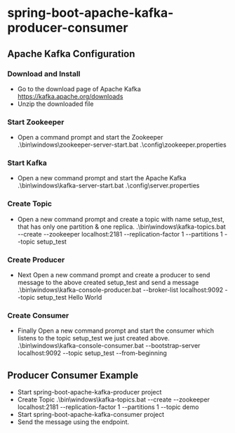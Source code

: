 # spring-boot-apache-kafka-producer-consumer

## Apache Kafka Configuration

###  Download and Install
  - Go to the download page of Apache Kafka
    https://kafka.apache.org/downloads
  - Unzip the downloaded file
  
### Start Zookeeper
  - Open a command prompt and start the Zookeeper
    .\bin\windows\zookeeper-server-start.bat .\config\zookeeper.properties
    
### Start Kafka
  - Open a new command prompt and start the Apache Kafka
    .\bin\windows\kafka-server-start.bat .\config\server.properties

### Create Topic
  - Open a new command prompt and create a topic with name setup_test, that has only one partition & one replica.
    .\bin\windows\kafka-topics.bat --create --zookeeper localhost:2181 --replication-factor 1 --partitions 1 --topic setup_test

### Create Producer
  - Next Open a new command prompt and create a producer to send message to the above created setup_test and send a message
    .\bin\windows\kafka-console-producer.bat --broker-list localhost:9092 --topic setup_test
    Hello World

### Create Consumer
  - Finally Open a new command prompt and start the consumer which listens to the topic setup_test we just created above.
    .\bin\windows\kafka-console-consumer.bat --bootstrap-server localhost:9092 --topic setup_test --from-beginning
    
## Producer Consumer Example
  - Start spring-boot-apache-kafka-producer project
  - Create Topic
    .\bin\windows\kafka-topics.bat --create --zookeeper localhost:2181 --replication-factor 1 --partitions 1 --topic demo
  - Start spring-boot-apache-kafka-consumer project
  - Send the message using the endpoint.
